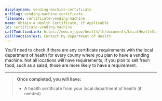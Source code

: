 ```yaml
---
displayname: vending-machine-certificate
urlSlug: vending-machine-certificate
filename: certificate-vending-machine
name: Obtain a Health Certificate, if Applicable
id: certificate-vending-machine
callToActionLink: https://www.nj.gov/health/lh/documents/LocalHealthDirectory.pdf
callToActionText: Contact My Department of Health
---
```


You'll need to check if there are any certificate requirements with the local department of health for every county where you plan to have a vending machine. Not all locations will have requirements, if you plan to sell fresh food, such as a salad, those are more likely to have a requirement.

---

> **Once completed, you will have:**
>
> - A health certificate from your local department of health (if needed)
